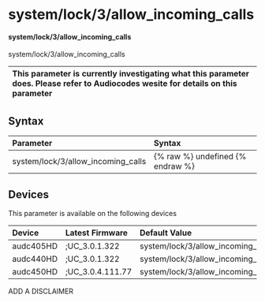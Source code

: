 ﻿---
description: system/lock/3/allow_incoming_calls
search: false
---

# system/lock/3/allow_incoming_calls

#### system/lock/3/allow_incoming_calls

system/lock/3/allow_incoming_calls


| This parameter is currently investigating what this parameter does. Please refer to Audiocodes wesite for details on this parameter | 
| :--- |

## Syntax
| Parameter | Syntax |
| :--- | :--- |
|system/lock/3/allow_incoming_calls | {% raw %} undefined {% endraw %}|

## Devices
This parameter is available on the following devices

| Device | Latest Firmware | Default Value |
|:---|:---|:---|
| audc405HD | ;UC_3.0.1.322 | system/lock/3/allow_incoming_calls=0 
| audc440HD | ;UC_3.0.1.322 | system/lock/3/allow_incoming_calls=0 
| audc450HD | ;UC_3.0.4.111.77 | system/lock/3/allow_incoming_calls=0 

ADD A DISCLAIMER
